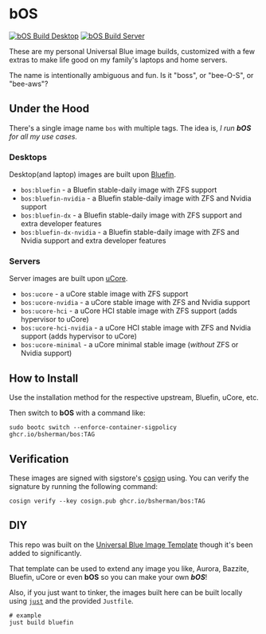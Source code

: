 # bOS

[![bOS Build Desktop](https://github.com/bsherman/bos/actions/workflows/build-desktop.yml/badge.svg)](https://github.com/bsherman/bos/actions/workflows/build-desktop.yml)
[![bOS Build Server](https://github.com/bsherman/bos/actions/workflows/build-server.yml/badge.svg)](https://github.com/bsherman/bos/actions/workflows/build-server.yml)

These are my personal Universal Blue image builds, customized with a few extras to make life good on my family's laptops and home servers.

The name is intentionally ambiguous and fun.  Is it "boss", or "bee-O-S", or "bee-aws"?


## Under the Hood

There's a single image name `bos` with multiple tags. The idea is, *I run **bOS** for all my use cases.*


### Desktops

Desktop(and laptop) images are built upon [Bluefin](https://github.com/ublue-os/bluefin).

- `bos:bluefin` - a Bluefin stable-daily image with ZFS support
- `bos:bluefin-nvidia` - a Bluefin stable-daily image with ZFS and Nvidia support
- `bos:bluefin-dx` - a Bluefin stable-daily image with ZFS support and extra developer features
- `bos:bluefin-dx-nvidia` - a Bluefin stable-daily image with ZFS and Nvidia support and extra developer features

### Servers

Server images are built upon [uCore](https://github.com/ublue-os/ucore).

- `bos:ucore` - a uCore stable image with ZFS support
- `bos:ucore-nvidia` - a uCore stable image with ZFS and Nvidia support
- `bos:ucore-hci` - a uCore HCI stable image with ZFS support (adds hypervisor to uCore)
- `bos:ucore-hci-nvidia` - a uCore HCI stable image with ZFS and Nvidia support (adds hypervisor to uCore)
- `bos:ucore-minimal` - a uCore minimal stable image (*without* ZFS or Nvidia support)

## How to Install

Use the installation method for the respective upstream, Bluefin, uCore, etc.

Then switch to **bOS** with a command like:

```
sudo bootc switch --enforce-container-sigpolicy ghcr.io/bsherman/bos:TAG
```

## Verification

These images are signed with sigstore's [cosign](https://docs.sigstore.dev/cosign/overview/) using. You can verify the signature by running the following command:

```
cosign verify --key cosign.pub ghcr.io/bsherman/bos:TAG
```

## DIY

This repo was built on the [Universal Blue Image Template](https://github.com/ublue-os/image-template) though it's been added to significantly.

That template can be used to extend any image you like, Aurora, Bazzite, Bluefin, uCore or even **bOS** so you can make your own ***bOS***!

Also, if you just want to tinker, the images built here can be built locally using [`just`](https://just.systems/) and the provided `Justfile`.

```
# example
just build bluefin
```
